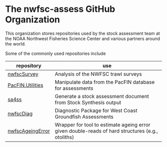 # The nwfsc-assess GitHub Organization

This organization stores repositories used by the stock assessment team at the NOAA Northwest
Fisheries Science Center and various partners around the world.

Some of the commonly used repositories include

repository | use
-- | --
[nwfscSurvey](https://github.com/nwfsc-assess/nwfscSurvey) | Analysis of the NWFSC trawl surveys
[PacFIN.Utilities](https://github.com/nwfsc-assess/PacFIN.Utilities) | Manipulate data from the PacFIN database for assessments
[sa4ss](https://github.com/nwfsc-assess/sa4ss) | Generate a stock assessment document from Stock Synthesis output
[nwfscDiag](https://github.com/nwfsc-assess/nwfscDiag) | Diagnostic Package for West Coast Groundfish Assessments
[nwfscAgeingError](https://github.com/nwfsc-assess/nwfscAgeingError) | Wrapper for tool to estimate ageing error given double-reads of hard structures (e.g., otoliths)
